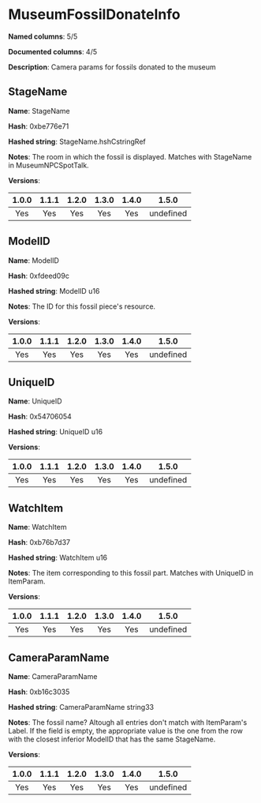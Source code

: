 # MuseumFossilDonateInfo
**Named columns**: 5/5

**Documented columns**: 4/5

**Description**: Camera params for fossils donated to the museum
## StageName

**Name**: StageName

**Hash**: 0xbe776e71

**Hashed string**: StageName.hshCstringRef

**Notes**: The room in which the fossil is displayed. Matches with StageName in MuseumNPCSpotTalk.

**Versions**: 

 | 1.0.0 | 1.1.1 | 1.2.0 | 1.3.0 | 1.4.0 | 1.5.0 |
|:--:|:--:|:--:|:--:|:--:|:--:|
| Yes | Yes | Yes | Yes | Yes | undefined |


## ModelID

**Name**: ModelID

**Hash**: 0xfdeed09c

**Hashed string**: ModelID u16

**Notes**: The ID for this fossil piece's resource.

**Versions**: 

 | 1.0.0 | 1.1.1 | 1.2.0 | 1.3.0 | 1.4.0 | 1.5.0 |
|:--:|:--:|:--:|:--:|:--:|:--:|
| Yes | Yes | Yes | Yes | Yes | undefined |


## UniqueID

**Name**: UniqueID

**Hash**: 0x54706054

**Hashed string**: UniqueID u16

**Versions**: 

 | 1.0.0 | 1.1.1 | 1.2.0 | 1.3.0 | 1.4.0 | 1.5.0 |
|:--:|:--:|:--:|:--:|:--:|:--:|
| Yes | Yes | Yes | Yes | Yes | undefined |


## WatchItem

**Name**: WatchItem

**Hash**: 0xb76b7d37

**Hashed string**: WatchItem u16

**Notes**: The item corresponding to this fossil part. Matches with UniqueID in ItemParam.

**Versions**: 

 | 1.0.0 | 1.1.1 | 1.2.0 | 1.3.0 | 1.4.0 | 1.5.0 |
|:--:|:--:|:--:|:--:|:--:|:--:|
| Yes | Yes | Yes | Yes | Yes | undefined |


## CameraParamName

**Name**: CameraParamName

**Hash**: 0xb16c3035

**Hashed string**: CameraParamName string33

**Notes**: The fossil name? Altough all entries don't match with ItemParam's Label. If the field is empty, the appropriate value is the one from the row with the closest inferior ModelID that has the same StageName.

**Versions**: 

 | 1.0.0 | 1.1.1 | 1.2.0 | 1.3.0 | 1.4.0 | 1.5.0 |
|:--:|:--:|:--:|:--:|:--:|:--:|
| Yes | Yes | Yes | Yes | Yes | undefined |


